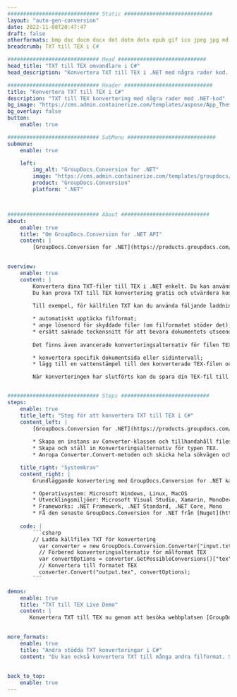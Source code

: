 ```yaml
---
############################# Static ############################
layout: "auto-gen-conversion"
date: 2022-11-08T20:47:47
draft: false
otherformats: bmp doc docm docx dot dotm dotx epub gif ico jpeg jpg md odt ott pdf png psd rtf tex tif tiff txt xps
breadcrumb: TXT till TEX i C#

############################# Head ############################
head_title: "TXT till TEX omvandlare i C#"
head_description: "Konvertera TXT till TEX i .NET med några rader kod. Använd GroupDocs Document Conversion API för att konvertera över 160 filformat."

############################# Header ############################
title: "Konvertera TXT till TEX i C#"
description: "TXT till TEX konvertering med några rader med .NET-kod"
bg_image: "https://cms.admin.containerize.com/templates/aspose/App_Themes/V3/images/bg/header1.png"
bg_overlay: false
button:
    enable: true

############################# SubMenu ############################
submenu:
    enable: true

    left:
        img_alt: "GroupDocs.Conversion for .NET"
        image: "https://cms.admin.containerize.com/templates/groupdocs/images/product-logos/90x90-noborder/groupdocs-conversion-net.png"
        product: "GroupDocs.Conversion"
        platform: ".NET"



############################# About ############################
about:
    enable: true
    title: "Om GroupDocs.Conversion for .NET API"
    content: |
        [GroupDocs.Conversion for .NET](https://products.groupdocs.com/conversion/net/) kan användas för att konvertera Microsoft Word, Excel, PowerPoint, PDF, Visio och andra format. GroupDocs.Conversion är ett fristående API som är lämpligt för back-end och interna system där hög prestanda krävs. Det beror inte på någon programvara som Microsoft eller Open Office.
    

overview:
    enable: true
    content: |
        Konvertera dina TXT-filer till TEX i .NET enkelt. Du kan använda bara ett par C# kodrader i valfri plattform som du vill, som - Windows, Linux, macOS.
        Du kan prova TXT till TEX konvertering gratis och utvärdera konverteringsresultatens kvalitet. Tillsammans med enkla filkonverteringsscenarier kan du prova mer avancerade alternativ för att ladda källfilen TXT och för att spara resultatet TEX. 
        
        Till exempel, för källfilen TXT kan du använda följande laddningsalternativ:

        * automatiskt upptäcka filformat;
        * ange lösenord för skyddade filer (om filformatet stöder det);
        * ersätt saknade teckensnitt för att bevara dokumentets utseende.
        
        Det finns även avancerade konverteringsalternativ för filen TEX:

        * konvertera specifik dokumentsida eller sidintervall;
        * lägg till en vattenstämpel till den konverterade TEX-filen och många fler.

        När konverteringen har slutförts kan du spara din TEX-fil till den lokala filsökvägen eller någon tredje parts lagring som FTP, Amazon S3, Google Drive, Dropbox etc. Observera - för att konvertera TXT till {{ TO}} det finns inget behov av någon ytterligare programvara installerad - som MS Office, Open Office, Adobe Acrobat Reader etc.


############################# Steps ############################
steps:
    enable: true
    title_left: "Steg för att konvertera TXT till TEX i C#"
    content_left: |
        [GroupDocs.Conversion for .NET](https://products.groupdocs.com/conversion/net/) gör det enkelt för utvecklare att konvertera en TXT-fil till TEX med några rader kod.
        
        * Skapa en instans av Converter-klassen och tillhandahåll filen TXT med den fullständiga sökvägen
        * Skapa och ställ in Konverteringsalternativ för typen TEX.
        * Anropa Converter.Convert-metoden och skicka hela sökvägen och formatet (TEX) som en parameter

    title_right: "Systemkrav"
    content_right: |
        Grundläggande konvertering med GroupDocs.Conversion for .NET kan göras med bara några enkla steg. Våra API:er stöds på alla större plattformar och operativsystem. Innan du kör koden nedan, se till att du har följande förutsättningar installerade på ditt system.

        * Operativsystem: Microsoft Windows, Linux, MacOS
        * Utvecklingsmiljöer: Microsoft Visual Studio, Xamarin, MonoDevelop
        * Frameworks: .NET Framework, .NET Standard, .NET Core, Mono
        * Få den senaste GroupDocs.Conversion for .NET från [Nuget](https://www.nuget.org/packages/groupdocs.conversion)
         
    code: |
        ```csharp    
        // Ladda källfilen TXT för konvertering
          var converter = new GroupDocs.Conversion.Converter("input.txt");
          // Förbered konverteringsalternativ för målformat TEX
          var convertOptions = converter.GetPossibleConversions()["tex"].ConvertOptions;
          // Konvertera till formatet TEX
          converter.Convert("output.tex", convertOptions);
        ```

demos:
    enable: true
    title: "TXT till TEX Live Demo"
    content: |
       Konvertera TXT till TEX nu genom att besöka webbplatsen [GroupDocs.Conversion App](https://products.groupdocs.app/conversion/family). Onlinedemo har följande fördelar
          

more_formats:
    enable: true
    title: "Andra stödda TXT konverteringar i C#"
    content: "Du kan också konvertera TXT till många andra filformat. Se listan nedan."
       
       
back_to_top:
    enable: true
---
```

